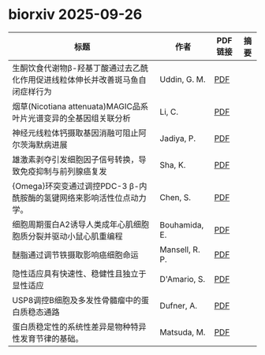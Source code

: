 # biorxiv 2025-09-26

| 标题 | 作者 | PDF链接 |  摘要 |
|------|------|--------|------|
| 生酮饮食代谢物β-羟基丁酸通过去乙酰化作用促进线粒体伸长并改善斑马鱼自闭症样行为 | Uddin, G. M. | [PDF](https://doi.org/10.1101/2022.10.03.510695) |  |
| 烟草(Nicotiana attenuata)MAGIC品系叶片光谱变异的全基因组关联分析 | Li, C. | [PDF](https://doi.org/10.1101/2023.10.03.560760) |  |
| 神经元线粒体钙摄取基因消融可阻止阿尔茨海默病进展 | Jadiya, P. | [PDF](https://doi.org/10.1101/2023.10.11.561889) |  |
| 雄激素剥夺引发细胞因子信号转换，导致免疫抑制与前列腺癌复发 | Sha, K. | [PDF](https://doi.org/10.1101/2023.12.01.569685) |  |
| {Omega}环突变通过调控PDC-3 β-内酰胺酶的氢键网络来影响活性位点动力学。 | Chen, S. | [PDF](https://doi.org/10.1101/2024.02.04.578824) |  |
| 细胞周期蛋白A2诱导人类成年心肌细胞胞质分裂并驱动小鼠心肌重编程 | Bouhamida, E. | [PDF](https://doi.org/10.1101/2024.03.01.583057) |  |
| 醚脂通过调节铁摄取影响癌细胞命运 | Mansell, R. P. | [PDF](https://doi.org/10.1101/2024.03.20.585922) |  |
| 隐性适应具有快速性、稳健性且独立于显性适应 | D'Amario, S. | [PDF](https://doi.org/10.1101/2024.04.10.588930) |  |
| USP8调控B细胞及多发性骨髓瘤中的蛋白质稳态通路 | Dufner, A. | [PDF](https://doi.org/10.1101/2024.04.26.591134) |  |
| 蛋白质稳定性的系统性差异是物种特异性发育节律的基础。 | Matsuda, M. | [PDF](https://doi.org/10.1101/2024.06.07.597977) |  |
